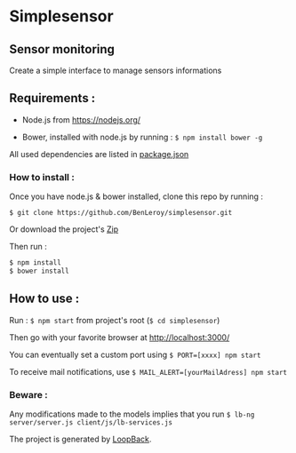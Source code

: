 # Simplesensor

## Sensor monitoring

Create a simple interface to manage sensors informations


## Requirements :

- Node.js from https://nodejs.org/

- Bower, installed with node.js by running : `$ npm install bower -g`

All used dependencies are listed in [package.json](https://github.com/BenLeroy/simplesensor/blob/master/package.json)


###  How to install :

Once you have node.js & bower installed, clone this repo by running :

`$ git clone https://github.com/BenLeroy/simplesensor.git`

Or download the project's [Zip](https://github.com/BenLeroy/simplesensor/archive/master.zip)

Then run :

```bash
$ npm install
$ bower install
```


## How to use :

Run : `$ npm start` from project's root (`$ cd simplesensor`)

Then go with your favorite browser at [http://localhost:3000/](http://localhost:3000/)

You can eventually set a custom port using `$ PORT=[xxxx] npm start`

To receive mail notifications, use `$ MAIL_ALERT=[yourMailAdress] npm start`


### Beware :

Any modifications made to the models implies that you run 
`$ lb-ng server/server.js client/js/lb-services.js`

The project is generated by [LoopBack](http://loopback.io).
